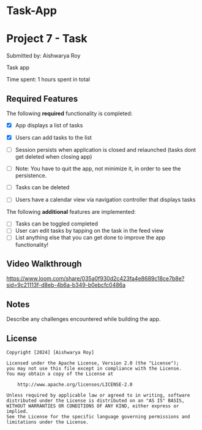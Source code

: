 # Task-App

# Project 7 - Task

Submitted by: Aishwarya Roy

Task app

Time spent: 1 hours spent in total

## Required Features

The following **required** functionality is completed:

- [x] App displays a list of tasks
- [x] Users can add tasks to the list
- [ ] Session persists when application is closed and relaunched (tasks dont get deleted when closing app) 
- [ ] Note: You have to quit the app, not minimize it, in order to see the persistence.
- [ ] Tasks can be deleted
- [ ] Users have a calendar view via navigation controller that displays tasks	


The following **additional** features are implemented:

- [ ] Tasks can be toggled completed
- [ ] User can edit tasks by tapping on the task in the feed view
- [ ] List anything else that you can get done to improve the app functionality!

## Video Walkthrough

https://www.loom.com/share/035a0f930d2c423fa4e8689c18ce7b8e?sid=9c21113f-d8eb-4b6a-b349-b0ebcfc0486a

## Notes

Describe any challenges encountered while building the app.

## License

    Copyright [2024] [Aishwarya Roy]

    Licensed under the Apache License, Version 2.0 (the "License");
    you may not use this file except in compliance with the License.
    You may obtain a copy of the License at

        http://www.apache.org/licenses/LICENSE-2.0

    Unless required by applicable law or agreed to in writing, software
    distributed under the License is distributed on an "AS IS" BASIS,
    WITHOUT WARRANTIES OR CONDITIONS OF ANY KIND, either express or implied.
    See the License for the specific language governing permissions and
    limitations under the License.

